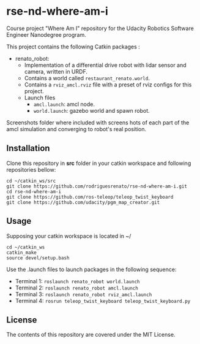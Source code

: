 # rse-nd-where-am-i
Course project "Where Am I" repository for the Udacity Robotics Software Engineer Nanodegree program.

This project contains the following Catkin packages :
* renato_robot: 
    * Implementation of a differential drive robot with lidar sensor and camera, written in URDF.
    * Contains a world called `restaurant_renato.world`.
    * Contains a `rviz_amcl.rviz` file with a preset of rviz configs for this project.
    * Launch files
        * `amcl.launch`: amcl node.
        * `world.launch`: gazebo world and spawn robot.

Screenshots folder where included with screens hots of each part of the amcl simulation and converging to robot's real position.

## Installation
Clone this repository in **src** folder in your catkin workspace and following repositories bellow:
```
cd ~/catkin_ws/src
git clone https://github.com/rodriguesrenato/rse-nd-where-am-i.git
cd rse-nd-where-am-i
git clone https://github.com/ros-teleop/teleop_twist_keyboard
git clone https://github.com/udacity/pgm_map_creator.git
```


## Usage
Supposing your catkin workspace is located in ~/
```
cd ~/catkin_ws
catkin_make
source devel/setup.bash
```
Use the .launch files to launch packages in the following sequence:
* Terminal 1: `roslaunch renato_robot world.launch`
* Terminal 2: `roslaunch renato_robot amcl.launch`
* Terminal 3: `roslaunch renato_robot rviz_amcl.launch`
* Terminal 4:  `rosrun teleop_twist_keyboard teleop_twist_keyboard.py`

## License
The contents of this repository are covered under the MIT License.
